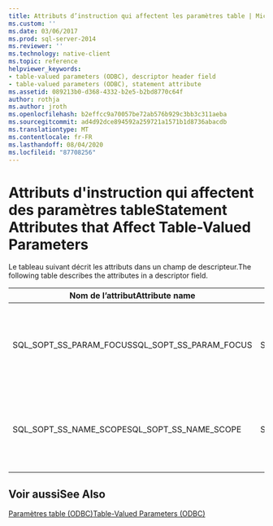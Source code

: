 ```yaml
---
title: Attributs d’instruction qui affectent les paramètres table | Microsoft Docs
ms.custom: ''
ms.date: 03/06/2017
ms.prod: sql-server-2014
ms.reviewer: ''
ms.technology: native-client
ms.topic: reference
helpviewer_keywords:
- table-valued parameters (ODBC), descriptor header field
- table-valued parameters (ODBC), statement attribute
ms.assetid: 089213b0-d368-4332-b2e5-b2bd8770c64f
author: rothja
ms.author: jroth
ms.openlocfilehash: b2effcc9a70057be72ab576b929c3bb3c311aeba
ms.sourcegitcommit: ad4d92dce894592a259721a1571b1d8736abacdb
ms.translationtype: MT
ms.contentlocale: fr-FR
ms.lasthandoff: 08/04/2020
ms.locfileid: "87708256"
---
```

# <a name="statement-attributes-that-affect-table-valued-parameters"></a><span data-ttu-id="fd0af-102">Attributs d'instruction qui affectent des paramètres table</span><span class="sxs-lookup"><span data-stu-id="fd0af-102">Statement Attributes that Affect Table-Valued Parameters</span></span>
  <span data-ttu-id="fd0af-103">Le tableau suivant décrit les attributs dans un champ de descripteur.</span><span class="sxs-lookup"><span data-stu-id="fd0af-103">The following table describes the attributes in a descriptor field.</span></span>  
  
|<span data-ttu-id="fd0af-104">Nom de l’attribut</span><span class="sxs-lookup"><span data-stu-id="fd0af-104">Attribute name</span></span>|<span data-ttu-id="fd0af-105">Type</span><span class="sxs-lookup"><span data-stu-id="fd0af-105">Type</span></span>|<span data-ttu-id="fd0af-106">Description</span><span class="sxs-lookup"><span data-stu-id="fd0af-106">Description</span></span>|  
|--------------------|----------|-----------------|  
|<span data-ttu-id="fd0af-107">SQL_SOPT_SS_PARAM_FOCUS</span><span class="sxs-lookup"><span data-stu-id="fd0af-107">SQL_SOPT_SS_PARAM_FOCUS</span></span>|<span data-ttu-id="fd0af-108">SQLUINTEGER</span><span class="sxs-lookup"><span data-stu-id="fd0af-108">SQLUINTEGER</span></span>|<span data-ttu-id="fd0af-109">Pour plus d’informations sur SQL_SS_PARAM_FOCUS, consultez [SQLSetStmtAttr](../native-client-odbc-api/sqlsetstmtattr.md).</span><span class="sxs-lookup"><span data-stu-id="fd0af-109">For more information about SQL_SS_PARAM_FOCUS, see [SQLSetStmtAttr](../native-client-odbc-api/sqlsetstmtattr.md).</span></span>|  
|<span data-ttu-id="fd0af-110">SQL_SOPT_SS_NAME_SCOPE</span><span class="sxs-lookup"><span data-stu-id="fd0af-110">SQL_SOPT_SS_NAME_SCOPE</span></span>|<span data-ttu-id="fd0af-111">SQLUINTEGER</span><span class="sxs-lookup"><span data-stu-id="fd0af-111">SQLUINTEGER</span></span>|<span data-ttu-id="fd0af-112">Pour plus d’informations sur SQL_SS_NAME_SCOPE, consultez [SQLSetStmtAttr](../native-client-odbc-api/sqlsetstmtattr.md).</span><span class="sxs-lookup"><span data-stu-id="fd0af-112">For more information about SQL_SS_NAME_SCOPE, see [SQLSetStmtAttr](../native-client-odbc-api/sqlsetstmtattr.md).</span></span>|  
  
## <a name="see-also"></a><span data-ttu-id="fd0af-113">Voir aussi</span><span class="sxs-lookup"><span data-stu-id="fd0af-113">See Also</span></span>  
 [<span data-ttu-id="fd0af-114">Paramètres table &#40;ODBC&#41;</span><span class="sxs-lookup"><span data-stu-id="fd0af-114">Table-Valued Parameters &#40;ODBC&#41;</span></span>](table-valued-parameters-odbc.md)  
  
  
